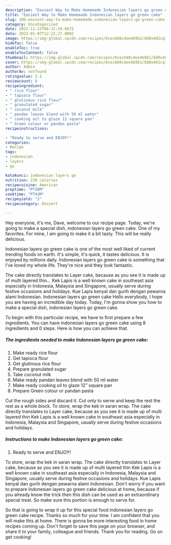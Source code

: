 ```yaml
---
description: "Easiest Way to Make Homemade Indonesian layers go green cake"
title: "Easiest Way to Make Homemade Indonesian layers go green cake"
slug: 106-easiest-way-to-make-homemade-indonesian-layers-go-green-cake
category: Uncategorized
date: 2022-11-23T06:31:59.667Z
date: 2023-01-07T12:22:27.009Z
image: https://img-global.cpcdn.com/recipes/6cecb88cdee4b9b1/680x482cq70/indonesian-layers-go-green-cake-recipe-main-photo.jpg
hideToc: false
enableToc: true
enableTocContent: false
thumbnail: https://img-global.cpcdn.com/recipes/6cecb88cdee4b9b1/680x482cq70/indonesian-layers-go-green-cake-recipe-main-photo.jpg
cover: https://img-global.cpcdn.com/recipes/6cecb88cdee4b9b1/680x482cq70/indonesian-layers-go-green-cake-recipe-main-photo.jpg
author: Admin
authorAv: notfound
ratingvalue: 3.1
reviewcount: 8
recipeingredient:
- " rice flour"
- " tapioca flour"
- " glutinous rice flour"
- " granulated sugar"
- " coconut milk"
- " pandan leaves blend with 50 ml water"
- " cooking oil to glaze 12 square pan"
- " Green colour or pandan pasta"
recipeinstructions:

- "Ready to serve and ENJOY!"
categories:
- Recipe
tags:
- indonesian
- layers
- go

katakunci: indonesian layers go 
nutrition: 239 calories
recipecuisine: American
preptime: "PT38M"
cooktime: "PT43M"
recipeyield: "2"
recipecategory: Dessert

---
```



Hey everyone, it's me, Dave, welcome to our recipe page. Today, we're going to make a special dish, indonesian layers go green cake. One of my favorites. For mine, I am going to make it a bit tasty. This will be really delicious.

Indonesian layers go green cake is one of the most well liked of current trending foods on earth. It's simple, it's quick, it tastes delicious. It is enjoyed by millions daily. Indonesian layers go green cake is something that I've loved my whole life. They're nice and they look fantastic.

The cake directly translates to Layer cake, because as you see it is made up of multi layered thin… Kek Lapis is a well known cake in southeast asia especially in Indonesia, Malaysia and Singapore, usually serve during festive occasions and holidays. Kue Lapis kenyal dan gurih dengan pewarna alami Indonesian. Indonesian layers go green cake Hello everybody, I hope you are having an incredible day today. Today, I&#39;m gonna show you how to make a special dish, indonesian layers go green cake.


To begin with this particular recipe, we have to first prepare a few ingredients. You can have indonesian layers go green cake using 8 ingredients and 0 steps. Here is how you can achieve that.

<!--inarticleads1-->

##### The ingredients needed to make Indonesian layers go green cake:

1. Make ready  rice flour
1. Get  tapioca flour
1. Get  glutinous rice flour
1. Prepare  granulated sugar
1. Take  coconut milk
1. Make ready  pandan leaves blend with 50 ml water
1. Make ready  cooking oil to glaze 12” square pan
1. Prepare  Green colour or pandan pasta


Cut the rough sides and discard it. Cut only to serve and keep the rest the rest as a whole block. To store, wrap the kek in saran wrap. The cake directly translates to Layer cake, because as you see it is made up of multi layered thin Kek Lapis is a well known cake in southeast asia especially in Indonesia, Malaysia and Singapore, usually serve during festive occasions and holidays. 

<!--inarticleads2-->

##### Instructions to make Indonesian layers go green cake:


1. Ready to serve and ENJOY!

To store, wrap the kek in saran wrap. The cake directly translates to Layer cake, because as you see it is made up of multi layered thin Kek Lapis is a well known cake in southeast asia especially in Indonesia, Malaysia and Singapore, usually serve during festive occasions and holidays. Kue Lapis kenyal dan gurih dengan pewarna alami Indonesian. Don&#39;t worry if you want to prepare Indonesian layers go green cake delicious at home, because if you already know the trick then this dish can be used as an extraordinary special treat. So make sure this portion is enough to serve for. 

So that is going to wrap it up for this special food indonesian layers go green cake recipe. Thanks so much for your time. I am confident that you will make this at home. There is gonna be more interesting food in home recipes coming up. Don't forget to save this page on your browser, and share it to your family, colleague and friends. Thank you for reading. Go on get cooking!

